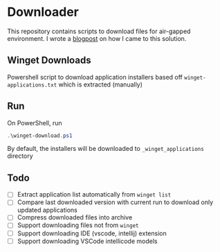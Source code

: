 # Downloader

This repository contains scripts to download files for air-gapped environment. I wrote a [blogpost](https://bwgjoseph.com/how-i-automate-downloading-of-application-installers-using-powershell) on how I came to this solution.

## Winget Downloads

Powershell script to download application installers based off `winget-applications.txt` which is extracted (manually)

## Run

On PowerShell, run

```powershell
.\winget-download.ps1
```

By default, the installers will be downloaded to `_winget_applications` directory

## Todo

- [ ] Extract application list automatically from `winget list`
- [ ] Compare last downloaded version with current run to download only updated applications
- [ ] Compress downloaded files into archive
- [ ] Support downloading files not from `winget`
- [ ] Support downloading IDE (vscode, intellij) extension
- [ ] Support downloading VSCode intellicode models